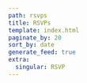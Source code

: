 ```yaml
---
path: rsvps
title: RSVPs
template: index.html
paginate_by: 20
sort_by: date
generate_feed: true
extra:
  singular: RSVP
---
```

